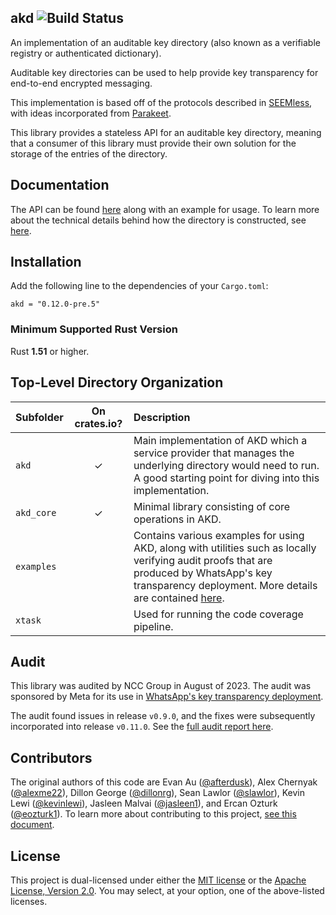 ## akd ![Build Status](https://github.com/facebook/akd/workflows/CI/badge.svg)

An implementation of an auditable key directory (also known as a verifiable registry or authenticated dictionary).

Auditable key directories can be used to help provide key transparency for end-to-end encrypted
messaging.

This implementation is based off of the protocols described in
[SEEMless](https://eprint.iacr.org/2018/607), with ideas incorporated from [Parakeet](https://eprint.iacr.org/2023/081).

This library provides a stateless API for an auditable key directory, meaning that a consumer of this library must provide their own solution for the storage of the entries of the directory.

Documentation
-------------

The API can be found [here](https://docs.rs/akd/) along with an example for usage. To learn more about the technical details
behind how the directory is constructed, see [here](https://docs.rs/akd_core/).

Installation
------------

Add the following line to the dependencies of your `Cargo.toml`:

```
akd = "0.12.0-pre.5"
```

### Minimum Supported Rust Version

Rust **1.51** or higher.

Top-Level Directory Organization
--------------------------------

| Subfolder           | On crates.io? | Description |
| :---                |  :---:        | :---        |
| `akd`               |    ✓          | Main implementation of AKD which a service provider that manages the underlying directory would need to run. A good starting point for diving into this implementation. |
| `akd_core`          |    ✓          | Minimal library consisting of core operations in AKD. |
| `examples`          |               | Contains various examples for using AKD, along with utilities such as locally verifying audit proofs that are produced by WhatsApp's key transparency deployment. More details are contained [here](examples/README.md). |
| `xtask`             |               | Used for running the code coverage pipeline. |


Audit
-----

This library was audited by NCC Group in August of 2023. The audit was sponsored by Meta for its use in [WhatsApp's key transparency deployment](https://engineering.fb.com/2023/04/13/security/whatsapp-key-transparency/).

The audit found issues in release `v0.9.0`, and the fixes were subsequently incorporated into release `v0.11.0`. See the [full audit report here](https://research.nccgroup.com/2023/11/14/public-report-whatsapp-auditable-key-directory-akd-implementation-review/).

Contributors
------------

The original authors of this code are
Evan Au ([@afterdusk](https://github.com/afterdusk)),
Alex Chernyak ([@alexme22](https://github.com/alexme22)),
Dillon George ([@dillonrg](https://github.com/dillonrg)),
Sean Lawlor ([@slawlor](https://github.com/slawlor)),
Kevin Lewi ([@kevinlewi](https://github.com/kevinlewi)),
Jasleen Malvai ([@jasleen1](https://github.com/jasleen1)), and
Ercan Ozturk ([@eozturk1](https://github.com/eozturk1)).
To learn more about contributing to this project, [see this document](https://github.com/facebook/akd/blob/main/CONTRIBUTING.md).

License
-------

This project is dual-licensed under either the [MIT license](https://github.com/facebook/akd/blob/main/LICENSE-MIT)
or the [Apache License, Version 2.0](https://github.com/facebook/akd/blob/main/LICENSE-APACHE).
You may select, at your option, one of the above-listed licenses.
